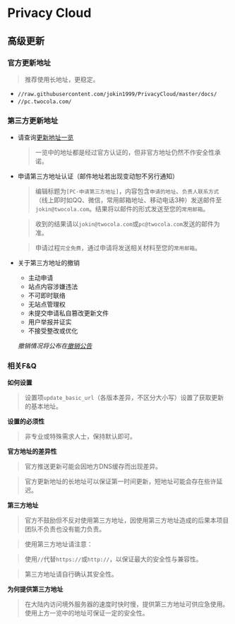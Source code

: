 # Privacy Cloud

## 高级更新

### 官方更新地址

> 推荐使用长地址，更稳定。

- `//raw.githubusercontent.com/jokin1999/PrivacyCloud/master/docs/`
- `//pc.twocola.com/`

### 第三方更新地址

- 请查询[更新地址一览](../release/update_tp.md)
  > 一览中的地址都是经过官方认证的，但非官方地址仍然不作安全性承诺。

- 申请第三方地址认证（邮件地址若出现变动恕不另行通知）
  > 编辑标题为`[PC-申请第三方地址]`，内容包含`申请的地址`、`负责人联系方式`（线上即时如QQ、微信，常用邮箱地址、移动电话3种）发送邮件至`jokin@twocola.com`。结果将以邮件的形式发送至您的`常用邮箱`。

  > 收到的结果请以`jokin@twocola.com`或`pc@twocola.com`发送的邮件为准。

  > 申请过程`完全免费`，通过申请将发送相关材料至您的`常用邮箱`。

- 关于第三方地址的撤销
  - 主动申请
  - 站点内容涉嫌违法
  - 不可即时联络
  - 无站点管理权
  - 未提交申请私自篡改更新文件
  - 用户举报并证实
  - 不接受整改或优化

  *撤销情况将公布在[撤销公告](../notice/update_blacklist.md)*

### 相关F&Q

**如何设置**
> 设置项`update_basic_url`（各版本差异，不区分大小写）设置了获取更新的基本地址。

**设置的必须性**
> 非专业或特殊需求人士，保持默认即可。

**官方地址的差异性**
> 官方推送更新可能会因地方DNS缓存而出现差异。

>官方更新地址的长地址可以保证第一时间更新，短地址可能会存在些许延迟。

**第三方地址**
> 官方不鼓励但不反对使用第三方地址，因使用第三方地址造成的后果本项目团队不负责也没有能力负责。

> 使用第三方地址请注意：

> 使用`//`代替`https://`或`http://`，以保证最大的安全性与兼容性。

> 第三方地址请自行确认其安全性。

**为何提供第三方地址**
> 在大陆内访问境外服务器的速度时快时慢，提供第三方地址可供应急使用。使用上方一览中的地址可保证一定的安全性。
